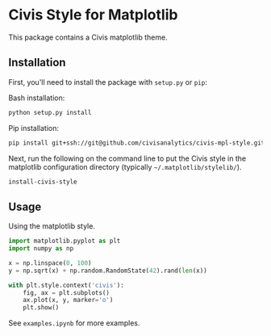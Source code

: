 # Civis Style for Matplotlib

This package contains a Civis matplotlib theme.

## Installation

First, you'll need to install the package with `setup.py` or `pip`:

Bash installation:

```bash
python setup.py install
```

Pip installation:

```bash
pip install git+ssh://git@github.com/civisanalytics/civis-mpl-style.git
```

Next, run the following on the command line to put the Civis style in the matplotlib
configuration directory (typically `~/.matplotlib/stylelib/`).

```bash
install-civis-style
```


## Usage

Using the matplotlib style.

```python
import matplotlib.pyplot as plt
import numpy as np

x = np.linspace(0, 100)
y = np.sqrt(x) + np.random.RandomState(42).rand(len(x))

with plt.style.context('civis'):
    fig, ax = plt.subplots()
    ax.plot(x, y, marker='o')
    plt.show()
```

See `examples.ipynb` for more examples.
